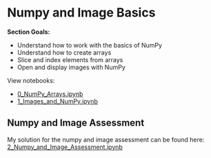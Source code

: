 # Numpy and Image Basics

**Section Goals:**
* Understand how to work with the basics of NumPy
* Understand how to create arrays
* Slice and index elements from arrays
* Open and display images with NumPy

View notebooks: 
* [0_NumPy_Arrays.ipynb](./0_NumPy_Arrays.ipynb)
* [1_Images_and_NumPy.ipynb](./1_Images_and_NumPy.ipynb)

## Numpy and Image Assessment
My solution for the numpy and image assessment can be found here: [2_Numpy_and_Image_Assessment.ipynb](./2_Numpy_and_Image_Assessment.ipynb)
